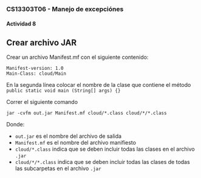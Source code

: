 ### CS13303T06 - Manejo de excepciónes

#### Actividad 8

## Crear archivo JAR

Crear un archivo Manifest.mf con el siguiente contenido:

```
Manifest-version: 1.0
Main-Class: cloud/Main
```
En la segunda línea colocar el nombre de la clase que contiene el método `public static void main (String[] args) {}`

Correr el siguiente comando
```
jar -cvfm out.jar Manifest.mf cloud/*.class cloud/*/*.class

```
Donde:

- `out.jar` es el nombre del archivo de salida
- `Manifest.mf` es el nombre del archivo manifiesto
- `cloud/*.class` indica que se deben incluir todas las clases en el archivo `.jar`
- `cloud/*/*.class` indica que se deben incluir todas las clases de todas las subcarpetas en el archivo `.jar`
